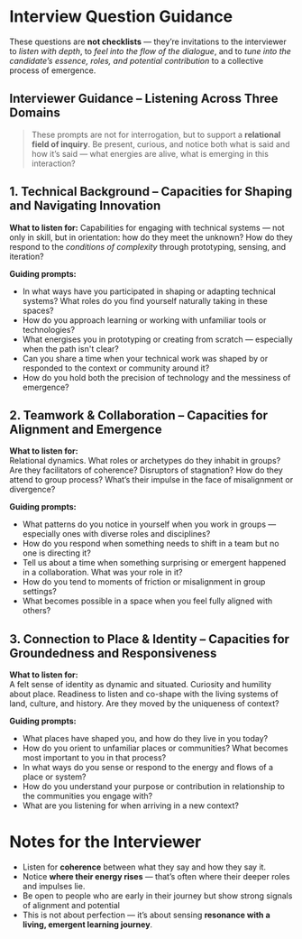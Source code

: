 # Interview Question Guidance
These questions are **not checklists** — they’re invitations to the interviewer to _listen with depth_, to _feel into the flow of the dialogue_, and to _tune into the candidate’s essence, roles, and potential contribution_ to a collective process of emergence.
## Interviewer Guidance – Listening Across Three Domains

> These prompts are not for interrogation, but to support a **relational field of inquiry**. Be present, curious, and notice both what is said and how it’s said — what energies are alive, what is emerging in this interaction?

## 1. Technical Background – Capacities for Shaping and Navigating Innovation

**What to listen for:**
Capabilities for engaging with technical systems — not only in skill, but in orientation: how do they meet the unknown? How do they respond to the _conditions of complexity_ through prototyping, sensing, and iteration?

**Guiding prompts:**

- In what ways have you participated in shaping or adapting technical systems? What roles do you find yourself naturally taking in these spaces?
- How do you approach learning or working with unfamiliar tools or technologies?
- What energises you in prototyping or creating from scratch — especially when the path isn't clear?
- Can you share a time when your technical work was shaped by or responded to the context or community around it?
- How do you hold both the precision of technology and the messiness of emergence?

## 2. Teamwork & Collaboration – Capacities for Alignment and Emergence

**What to listen for:**  
Relational dynamics. What roles or archetypes do they inhabit in groups? Are they facilitators of coherence? Disruptors of stagnation? How do they attend to group process? What’s their impulse in the face of misalignment or divergence?

**Guiding prompts:**

- What patterns do you notice in yourself when you work in groups — especially ones with diverse roles and disciplines?
- How do you respond when something needs to shift in a team but no one is directing it?
- Tell us about a time when something surprising or emergent happened in a collaboration. What was your role in it?
- How do you tend to moments of friction or misalignment in group settings?
- What becomes possible in a space when you feel fully aligned with others?

## 3. Connection to Place & Identity – Capacities for Groundedness and Responsiveness

**What to listen for:**  
A felt sense of identity as dynamic and situated. Curiosity and humility about place. Readiness to listen and co-shape with the living systems of land, culture, and history. Are they moved by the uniqueness of context?

**Guiding prompts:**

- What places have shaped you, and how do they live in you today?
- How do you orient to unfamiliar places or communities? What becomes most important to you in that process?
- In what ways do you sense or respond to the energy and flows of a place or system?
- How do you understand your purpose or contribution in relationship to the communities you engage with?
- What are you listening for when arriving in a new context?

# Notes for the Interviewer

- Listen for **coherence** between what they say and how they say it.
- Notice **where their energy rises** — that’s often where their deeper roles and impulses lie.
- Be open to people who are early in their journey but show strong signals of alignment and potential
- This is not about perfection — it’s about sensing **resonance with a living, emergent learning journey**.